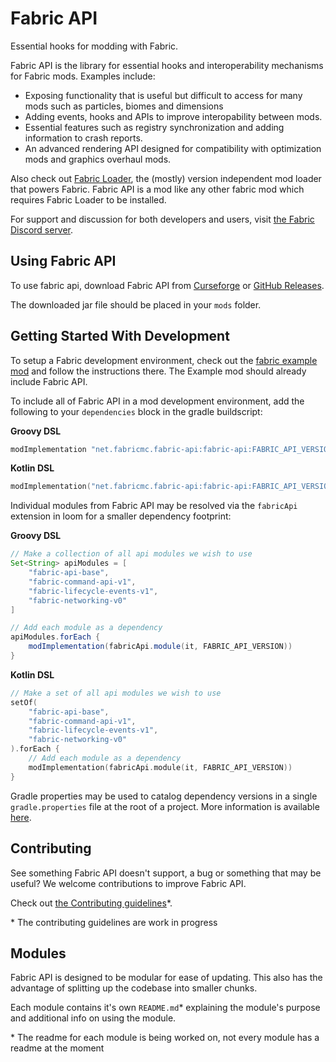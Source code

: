 # Fabric API

Essential hooks for modding with Fabric.

Fabric API is the library for essential hooks and interoperability mechanisms for Fabric mods. Examples include:

- Exposing functionality that is useful but difficult to access for many mods such as particles, biomes and dimensions
- Adding events, hooks and APIs to improve interopability between mods.
- Essential features such as registry synchronization and adding information to crash reports.
- An advanced rendering API designed for compatibility with optimization mods and graphics overhaul mods.

Also check out [Fabric Loader](https://github.com/FabricMC/fabric-loader), the (mostly) version independent mod loader that powers Fabric. Fabric API is a mod like any other fabric mod which requires Fabric Loader to be installed.

For support and discussion for both developers and users, visit [the Fabric Discord server](https://discord.gg/v6v4pMv).

## Using Fabric API

To use fabric api, download Fabric API from [Curseforge](https://www.curseforge.com/minecraft/mc-mods/fabric-api) or [GitHub Releases](https://github.com/FabricMC/fabric/releases).

The downloaded jar file should be placed in your `mods` folder.

## Getting Started With Development

To setup a Fabric development environment, check out the [fabric example mod](https://github.com/FabricMC/fabric-example-mod) and follow the instructions there. The Example mod should already include Fabric API.

To include all of Fabric API in a mod development environment, add the following to your `dependencies` block in the gradle buildscript:

**Groovy DSL**
```groovy
modImplementation "net.fabricmc.fabric-api:fabric-api:FABRIC_API_VERSION"
```

**Kotlin DSL**
```kotlin
modImplementation("net.fabricmc.fabric-api:fabric-api:FABRIC_API_VERSION")
```

Individual modules from Fabric API may be resolved via the `fabricApi` extension in loom for a smaller dependency footprint:

**Groovy DSL**
```groovy
// Make a collection of all api modules we wish to use
Set<String> apiModules = [
    "fabric-api-base",
    "fabric-command-api-v1",
    "fabric-lifecycle-events-v1",
    "fabric-networking-v0"
]

// Add each module as a dependency
apiModules.forEach {
    modImplementation(fabricApi.module(it, FABRIC_API_VERSION))
}
```

**Kotlin DSL**
```kotlin
// Make a set of all api modules we wish to use
setOf(
    "fabric-api-base",
    "fabric-command-api-v1",
    "fabric-lifecycle-events-v1",
    "fabric-networking-v0"
).forEach {
    // Add each module as a dependency
    modImplementation(fabricApi.module(it, FABRIC_API_VERSION))
}
```

<!--Linked to gradle documentation on properties-->
Gradle properties may be used to catalog dependency versions in a single `gradle.properties` file at the root of a project. More information is available [here](https://docs.gradle.org/current/userguide/organizing_gradle_projects.html#declare_properties_in_gradle_properties_file).

## Contributing

See something Fabric API doesn't support, a bug or something that may be useful? We welcome contributions to improve Fabric API.

Check out [the Contributing guidelines](../CONTRIBUTING.md)*.

\* The contributing guidelines are work in progress

## Modules

Fabric API is designed to be modular for ease of updating. This also has the advantage of splitting up the codebase into smaller chunks.

Each module contains it's own `README.md`* explaining the module's purpose and additional info on using the module.

\* The readme for each module is being worked on, not every module has a readme at the moment
